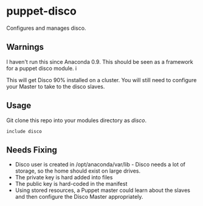 puppet-disco
============

Configures and manages disco.

## Warnings

I haven't run this since Anaconda 0.9.  This should be seen as a framework for a puppet disco module. i

This will get Disco 90% installed on a cluster.  You will still need to configure your Master to take to the disco slaves. 

## Usage
Git clone this repo into your modules directory as *disco*. 

```puppet
include disco

```

## Needs Fixing

* Disco user is created in /opt/anaconda/var/lib - Disco needs a lot of storage, so the home should exist on large drives.
* The private key is hard added into files
* The public key is hard-coded in the manifest
* Using stored resources, a Puppet master could learn about the slaves and then configure the Disco Master appropriately.

